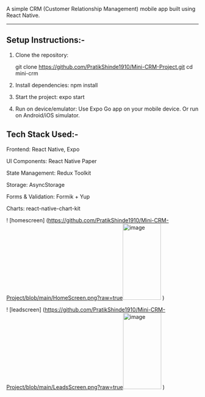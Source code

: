 A simple CRM (Customer Relationship Management) mobile app built using React Native.  

---

## Setup Instructions:-

1. Clone the repository:
   
   git clone https://github.com/PratikShinde1910/Mini-CRM-Project.git
   cd mini-crm
   
3. Install dependencies:
   npm install

4. Start the project:
   expo start

5. Run on device/emulator:
   Use Expo Go app on your mobile device.
   Or run on Android/iOS simulator.

## Tech Stack Used:-
Frontend: React Native, Expo

UI Components: React Native Paper

State Management: Redux Toolkit 

Storage: AsyncStorage 

Forms & Validation: Formik + Yup

Charts: react-native-chart-kit 


! [homescreen] (https://github.com/PratikShinde1910/Mini-CRM-Project/blob/main/HomeScreen.png?raw=true<img width="100" height="200" alt="image" src="https://github.com/user-attachments/assets/0ba61635-7c26-4d20-9c18-f24a0b3c8305" />
)

! [leadscreen] (https://github.com/PratikShinde1910/Mini-CRM-Project/blob/main/LeadsScreen.png?raw=true<img width="100" height="200" alt="image" src="https://github.com/user-attachments/assets/61723509-8789-42cb-bc45-a030e5765196" />
)


